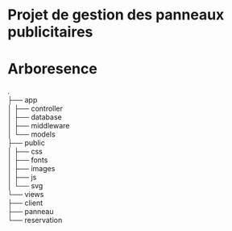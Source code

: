 # Projet de gestion des panneaux publicitaires


# Arboresence

. <br>
├── app <br>
│  ├── controller <br>
│  ├── database <br>
│  ├── middleware <br>
│  └── models <br>
├── public <br>
│  ├── css <br>
│  ├── fonts <br>
│  ├── images <br>
│  ├── js <br>
│  └── svg <br>
└── views <br>
   ├── client <br>
   ├── panneau <br>
   └── reservation <br>
